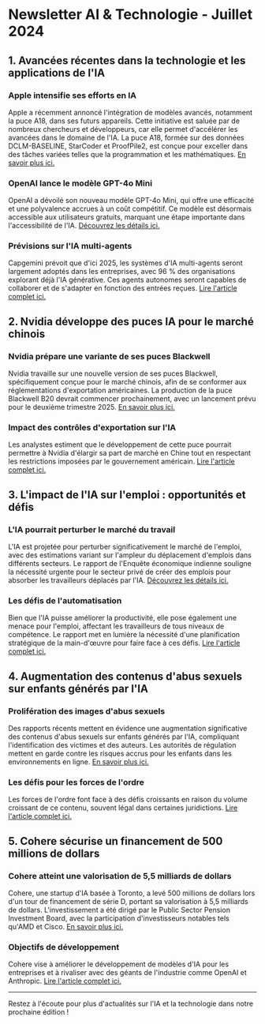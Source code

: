 # Newsletter AI & Technologie - Juillet 2024

## 1. Avancées récentes dans la technologie et les applications de l'IA

### Apple intensifie ses efforts en IA
Apple a récemment annoncé l'intégration de modèles avancés, notamment la puce A18, dans ses futurs appareils. Cette initiative est saluée par de nombreux chercheurs et développeurs, car elle permet d'accélérer les avancées dans le domaine de l'IA. La puce A18, formée sur des données DCLM-BASELINE, StarCoder et ProofPile2, est conçue pour exceller dans des tâches variées telles que la programmation et les mathématiques. [En savoir plus ici.](https://www.zdnet.com/article/apple-accelerates-ai-efforts-heres-what-its-new-models-can-do/)

### OpenAI lance le modèle GPT-4o Mini
OpenAI a dévoilé son nouveau modèle GPT-4o Mini, qui offre une efficacité et une polyvalence accrues à un coût compétitif. Ce modèle est désormais accessible aux utilisateurs gratuits, marquant une étape importante dans l'accessibilité de l'IA. [Découvrez les détails ici.](https://www.indiatvnews.com/technology/news/new-chatgpt-model-announcement-by-sam-altman-2024-07-22-943037)

### Prévisions sur l'IA multi-agents
Capgemini prévoit que d'ici 2025, les systèmes d'IA multi-agents seront largement adoptés dans les entreprises, avec 96 % des organisations explorant déjà l'IA générative. Ces agents autonomes seront capables de collaborer et de s'adapter en fonction des entrées reçues. [Lire l'article complet ici.](https://www.msn.com/en-us/money/technology/brainstorming-ai-workers-could-take-over-workplaces-in-2025-capgemini/ar-BB1qqeGQ)

## 2. Nvidia développe des puces IA pour le marché chinois

### Nvidia prépare une variante de ses puces Blackwell
Nvidia travaille sur une nouvelle version de ses puces Blackwell, spécifiquement conçue pour le marché chinois, afin de se conformer aux réglementations d'exportation américaines. La production de la puce Blackwell B20 devrait commencer prochainement, avec un lancement prévu pour le deuxième trimestre 2025. [En savoir plus ici.](https://menafn.com/1108467201/Nvidia-plans-AI-friendly-chips-to-comply-with-Chinese-market-amid-U.S.-export-controls)

### Impact des contrôles d'exportation sur l'IA
Les analystes estiment que le développement de cette puce pourrait permettre à Nvidia d'élargir sa part de marché en Chine tout en respectant les restrictions imposées par le gouvernement américain. [Lire l'article complet ici.](https://www.bizjournals.com/sanfrancisco/news/2024/07/22/new-chinese-market-ai-chip-in-development.html)

## 3. L'impact de l'IA sur l'emploi : opportunités et défis

### L'IA pourrait perturber le marché du travail
L'IA est projetée pour perturber significativement le marché de l'emploi, avec des estimations variant sur l'ampleur du déplacement d'emplois dans différents secteurs. Le rapport de l'Enquête économique indienne souligne la nécessité urgente pour le secteur privé de créer des emplois pour absorber les travailleurs déplacés par l'IA. [Découvrez les détails ici.](https://www.livemint.com/economy/economic-survey-flags-impact-of-ai-on-workers-puts-onus-on-private-sector-to-create-jobs-11721637959725.html)

### Les défis de l'automatisation
Bien que l'IA puisse améliorer la productivité, elle pose également une menace pour l'emploi, affectant les travailleurs de tous niveaux de compétence. Le rapport met en lumière la nécessité d'une planification stratégique de la main-d'œuvre pour faire face à ces défis. [Lire l'article complet ici.](https://www.msn.com/en-in/money/news/ai-casts-huge-uncertainty-on-jobs/ar-BB1qruZ0)

## 4. Augmentation des contenus d'abus sexuels sur enfants générés par l'IA

### Prolifération des images d'abus sexuels
Des rapports récents mettent en évidence une augmentation significative des contenus d'abus sexuels sur enfants générés par l'IA, compliquant l'identification des victimes et des auteurs. Les autorités de régulation mettent en garde contre les risques accrus pour les enfants dans les environnements en ligne. [En savoir plus ici.](https://www.msn.com/en-us/news/technology/online-child-sex-abuse-material-boosted-by-ai-is-outpacing-big-techs-regulation/ar-BB1qqQCs)

### Les défis pour les forces de l'ordre
Les forces de l'ordre font face à des défis croissants en raison du volume croissant de ce contenu, souvent légal dans certaines juridictions. [Lire l'article complet ici.](https://www.msn.com/en-ie/news/national/ai-generated-child-abuse-imagery-will-proliferate-extortion-of-minors-report-warns/ar-BB1qrFjs)

## 5. Cohere sécurise un financement de 500 millions de dollars

### Cohere atteint une valorisation de 5,5 milliards de dollars
Cohere, une startup d'IA basée à Toronto, a levé 500 millions de dollars lors d'un tour de financement de série D, portant sa valorisation à 5,5 milliards de dollars. L'investissement a été dirigé par le Public Sector Pension Investment Board, avec la participation d'investisseurs notables tels qu'AMD et Cisco. [En savoir plus ici.](https://siliconangle.com/2024/07/22/ai-model-developer-startup-cohere-raises-500m-5-5b-valuation/)

### Objectifs de développement
Cohere vise à améliorer le développement de modèles d'IA pour les entreprises et à rivaliser avec des géants de l'industrie comme OpenAI et Anthropic. [Lire l'article complet ici.](https://www.msn.com/en-us/money/technology/cohere-raises-500m-to-beat-back-generative-ai-rivals/ar-BB1qq3Qf)

---

Restez à l'écoute pour plus d'actualités sur l'IA et la technologie dans notre prochaine édition !